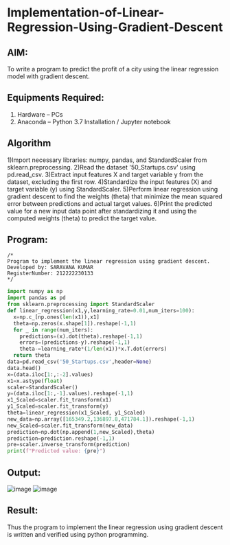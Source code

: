 # Implementation-of-Linear-Regression-Using-Gradient-Descent

## AIM:
To write a program to predict the profit of a city using the linear regression model with gradient descent.

## Equipments Required:
1. Hardware – PCs
2. Anaconda – Python 3.7 Installation / Jupyter notebook

## Algorithm
1)Import necessary libraries: numpy, pandas, and StandardScaler from sklearn.preprocessing.
2)Read the dataset '50_Startups.csv' using pd.read_csv.
3)Extract input features X and target variable y from the dataset, excluding the first row.
4)Standardize the input features (X) and target variable (y) using StandardScaler.
5)Perform linear regression using gradient descent to find the weights (theta) that minimize the mean squared error between predictions and actual target values.
6)Print the predicted value for a new input data point after standardizing it and using the computed weights (theta) to predict the target value.

## Program:
```
/*
Program to implement the linear regression using gradient descent.
Developed by: SARAVANA KUMAR
RegisterNumber: 212222230133
*/
```
```python
import numpy as np
import pandas as pd
from sklearn.preprocessing import StandardScaler
def linear_regression(x1,y,learning_rate=0.01,num_iters=100):
  x=np.c_[np.ones(len(x1)),x1]
  theta=np.zeros(x.shape[1]).reshape(-1,1)
  for _ in range(num_iters):
    predictions=(x).dot(theta).reshape(-1,1)
    errors=(predictions-y).reshape(-1,1)
    theta-=learning_rate*(1/len(x1))*x.T.dot(errors)
  return theta
data=pd.read_csv('50_Startups.csv',header=None)
data.head()
x=(data.iloc[1:,:-2].values)
x1=x.astype(float)
scaler=StandardScaler()
y=(data.iloc[1:,-1].values).reshape(-1,1)
x1_Scaled=scaler.fit_transform(x1)
y1_Scaled=scaler.fit_transform(y)
theta=linear_regression(x1_Scaled, y1_Scaled)
new_data=np.array([165349.2,136897.8,471784.1]).reshape(-1,1)
new_Scaled=scaler.fit_transform(new_data)
prediction=np.dot(np.append(1,new_Scaled),theta)
prediction=prediction.reshape(-1,1)
pre=scaler.inverse_transform(prediction)
print(f"Predicted value: {pre}")
```

## Output:
![image](https://github.com/Saravana-kumar369/Implementation-of-Linear-Regression-Using-Gradient-Descent/assets/117925254/08ed9af1-a18f-4b24-8554-600d36fe2bd1)
![image](https://github.com/Saravana-kumar369/Implementation-of-Linear-Regression-Using-Gradient-Descent/assets/117925254/38e16b4a-248b-4c92-984b-4d7afd88cae8)

## Result:
Thus the program to implement the linear regression using gradient descent is written and verified using python programming.
